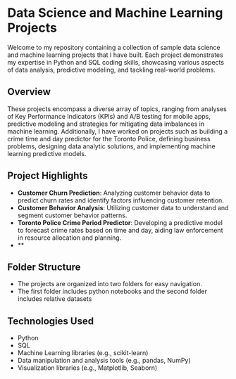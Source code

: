 # Data Science and Machine Learning Projects

Welcome to my repository containing a collection of sample data science and machine learning projects that I have built. Each project demonstrates my expertise in Python and SQL coding skills, showcasing various aspects of data analysis, predictive modeling, and tackling real-world problems.

## Overview

These projects encompass a diverse array of topics, ranging from analyses of Key Performance Indicators (KPIs) and A/B testing for mobile apps, predictive modeling and strategies for mitigating data imbalances in machine learning. Additionally, I have worked on projects such as building a crime time and day predictor for the Toronto Police, defining business problems, designing data analytic solutions, and implementing machine learning predictive models.

## Project Highlights

- **Customer Churn Prediction**: Analyzing customer behavior data to predict churn rates and identify factors influencing customer retention.
- **Customer Behavior Analysis**: Utilizing customer data to understand and segment customer behavior patterns.
- **Toronto Police Crime Period Predictor**: Developing a predictive model to forecast crime rates based on time and day, aiding law enforcement in resource allocation and planning.
- **

## Folder Structure

- The projects are organized into two folders for easy navigation.
- The first folder includes python notebooks and the second folder includes relative datasets

## Technologies Used

- Python
- SQL
- Machine Learning libraries (e.g., scikit-learn)
- Data manipulation and analysis tools (e.g., pandas, NumPy)
- Visualization libraries (e.g., Matplotlib, Seaborn)
